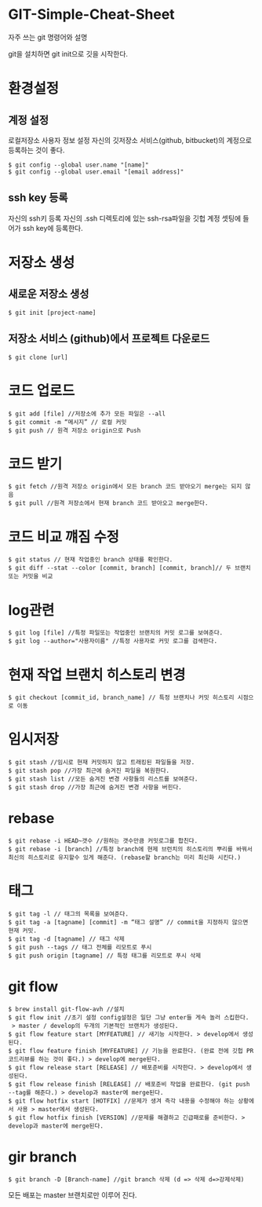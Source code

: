 # GIT-Simple-Cheat-Sheet
자주 쓰는 git 명령어와 설명

git을 설치하면 git init으로 깃을 시작한다.

# 환경설정

## 계정 설정
로컬저장소 사용자 정보 설정 자신의 깃저장소 서비스(github, bitbucket)의 계정으로 등록하는 것이 좋다.
```
$ git config --global user.name "[name]"
$ git config --global user.email "[email address]"
```
## ssh key 등록
자신의 ssh키 등록 자신의 .ssh 디렉토리에 있는 ssh-rsa파일을 깃헙 계정 셋팅에 들어가 ssh key에 등록한다.

# 저장소 생성

## 새로운 저장소 생성
```
$ git init [project-name]
```
## 저장소 서비스 (github)에서 프로젝트 다운로드
```
$ git clone [url]
```

# 코드 업로드

```
$ git add [file] //저장소에 추가 모든 파일은 --all
$ git commit -m “메시지” // 로컬 커밋
$ git push // 원격 저장소 origin으로 Push
```

# 코드 받기
```
$ git fetch //원격 저장소 origin에서 모든 branch 코드 받아오기 merge는 되지 않음
$ git pull //원격 저장소에서 현재 branch 코드 받아오고 merge한다.
```

# 코드 비교 꺠짐 수정

```
$ git status // 현재 작업중인 branch 상태를 확인한다.
$ git diff --stat --color [commit, branch] [commit, branch]// 두 브랜치또는 커밋을 비교
```

# log관련

```
$ git log [file] //특정 파일또는 작업중인 브랜치의 커밋 로그를 보여준다.
$ git log --author="사용자이름" //특정 사용자로 커밋 로그를 검색한다.
```

# 현재 작업 브랜치 히스토리 변경

```
$ git checkout [commit_id, branch_name] // 특정 브랜치나 커밋 히스토리 시점으로 이동
```

# 임시저장

```
$ git stash //임시로 현재 커밋하지 않고 트래킹된 파일들을 저장.
$ git stash pop //가장 최근에 숨겨진 파일을 복원한다.
$ git stash list //모든 숨겨진 변경 사항들의 리스트를 보여준다.
$ git stash drop //가장 최근에 숨겨진 변경 사항을 버힌다.
```

# rebase
```
$ git rebase -i HEAD~갯수 //원하는 갯수만큼 커밋로그를 합친다.
$ git rebase -i [branch] //특정 branch에 현제 브런치의 히스토리의 뿌리를 바꿔서 최신의 히스토리로 유지할수 있게 해준다. (rebase할 branch는 미리 최신화 시킨다.)
```

# 태그
```
$ git tag -l // 태그의 목록을 보여준다.
$ git tag -a [tagname] [commit] -m “태그 설명” // commit을 지정하지 않으면 현재 커밋.
$ git tag -d [tagname] // 태그 삭제
$ git push --tags // 태그 전체를 리모트로 푸시
$ git push origin [tagname] // 특정 태그를 리모트로 푸시 삭제
```

# git flow

```
$ brew install git-flow-avh //설치
$ git flow init //초기 설정 config설정은 일단 그냥 enter들 게속 놀러 스킵한다.
 > master / develop의 두개의 기본적인 브랜치가 생성된다.
$ git flow feature start [MYFEATURE] // 새기능 시작한다. > develop에서 생성된다.
$ git flow feature finish [MYFEATURE] // 기능을 완료한다. (완료 전에 깃헙 PR 코드리뷰를 하는 것이 좋다.) > develop에 merge된다.
$ git flow release start [RELEASE] // 배포준비를 시작한다. > develop에서 생성된다.
$ git flow release finish [RELEASE] // 배포준비 작업을 완료한다. (git push --tag를 해준다.) > develop과 master에 merge된다.
$ git flow hotfix start [HOTFIX] //문제가 생겨 즉각 내용을 수정해야 하는 상황에서 사용 > master에서 생성된다.
$ git flow hotfix finish [VERSION] //문제를 해결하고 긴급패로를 준비한다. > develop과 master에 merge된다.
```

# gir branch

```
$ git branch -D [Branch-name] //git branch 삭제 (d => 삭제 d=>강제삭제)
```

모든 배포는 master 브랜치로만 이루어 진다.
